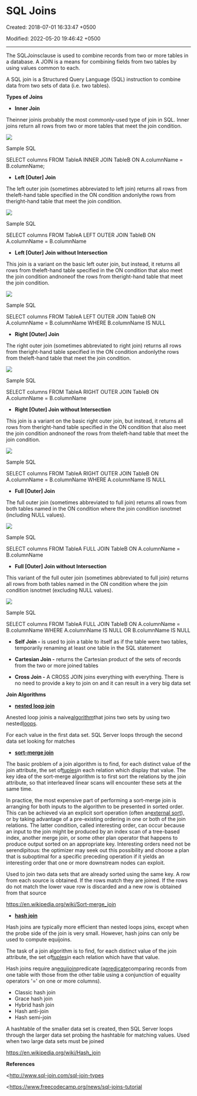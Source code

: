 # SQL Joins

Created: 2018-07-01 16:33:47 +0500

Modified: 2022-05-20 19:46:42 +0500

---

The SQLJoinsclause is used to combine records from two or more tables in a database. A JOIN is a means for combining fields from two tables by using values common to each.



A SQL join is a Structured Query Language (SQL) instruction to combine data from two sets of data (i.e. two tables).



**Types of Joins**
-   **Inner Join**

Theinner joinis probably the most commonly-used type of join in SQL. Inner joins return all rows from two or more tables that meet the join condition.

![](media/SQL-Joins-image1.png)





Sample SQL

SELECT columns
FROM TableA
INNER JOIN TableB
ON A.columnName = B.columnName;




-   **Left [Outer] Join**

The left outer join (sometimes abbreviated to left join) returns all rows from theleft-hand table specified in the ON condition andonlythe rows from theright-hand table that meet the join condition.

![](media/SQL-Joins-image2.png)

Sample SQL

SELECT columns
FROM TableA
LEFT OUTER JOIN TableB
ON A.columnName = B.columnName




-   **Left [Outer] Join without Intersection**

This join is a variant on the basic left outer join, but instead, it returns all rows from theleft-hand table specified in the ON condition that also meet the join condition andnoneof the rows from theright-hand table that meet the join condition.

![](media/SQL-Joins-image3.png)

Sample SQL

SELECT columns
FROM TableA
LEFT OUTER JOIN TableB
ON A.columnName = B.columnName
WHERE B.columnName IS NULL


-   **Right [Outer] Join**

The right outer join (sometimes abbreviated to right join) returns all rows from theright-hand table specified in the ON condition andonlythe rows from theleft-hand table that meet the join condition.



![](media/SQL-Joins-image4.png)

Sample SQL

SELECT columns
FROM TableA
RIGHT OUTER JOIN TableB
ON A.columnName = B.columnName




-   **Right [Outer] Join without Intersection**

This join is a variant on the basic right outer join, but instead, it returns all rows from theright-hand table specified in the ON condition that also meet the join condition andnoneof the rows from theleft-hand table that meet the join condition.

![](media/SQL-Joins-image5.png)

Sample SQL

SELECT columns
FROM TableA
RIGHT OUTER JOIN TableB
ON A.columnName = B.columnName
WHERE A.columnName IS NULL


-   **Full [Outer] Join**

The full outer join (sometimes abbreviated to full join) returns all rows from both tables named in the ON condition where the join condition isnotmet (including NULL values).



![](media/SQL-Joins-image6.png)

Sample SQL

SELECT columns
FROM TableA
FULL JOIN TableB
ON A.columnName = B.columnName




-   **Full [Outer] Join without Intersection**

This variant of the full outer join (sometimes abbreviated to full join) returns all rows from both tables named in the ON condition where the join condition isnotmet (excluding NULL values).

![](media/SQL-Joins-image7.png)

Sample SQL

SELECT columns
FROM TableA
FULL JOIN TableB
ON A.columnName = B.columnName
WHERE A.columnName IS NULL
OR B.columnName IS NULL


-   **Self Join -** is used to join a table to itself as if the table were two tables, temporarily renaming at least one table in the SQL statement


-   **Cartesian Join -** returns the Cartesian product of the sets of records from the two or more joined tables


-   **Cross Join -** A CROSS JOIN joins everything with everything. There is no need to provide a key to join on and it can result in a very big data set



**Join Algorithms**
-   [**nested loop join**](https://en.wikipedia.org/wiki/Nested_loop_join)

Anested loop joinis a naive[algorithm](https://en.wikipedia.org/wiki/Algorithm)that joins two sets by using two nested[loops](https://en.wikipedia.org/wiki/Loop_(computing)).



For each value in the first data set. SQL Server loops through the second data set looking for matches


-   [**sort-merge join**](https://en.wikipedia.org/wiki/Sort-merge_join)

The basic problem of a join algorithm is to find, for each distinct value of the join attribute, the set of[tuples](https://en.wikipedia.org/wiki/Tuple)in each relation which display that value. The key idea of the sort-merge algorithm is to first sort the relations by the join attribute, so that interleaved linear scans will encounter these sets at the same time.



In practice, the most expensive part of performing a sort-merge join is arranging for both inputs to the algorithm to be presented in sorted order. This can be achieved via an explicit sort operation (often an[external sort](https://en.wikipedia.org/wiki/External_sort)), or by taking advantage of a pre-existing ordering in one or both of the join relations. The latter condition, called interesting order, can occur because an input to the join might be produced by an index scan of a tree-based index, another merge join, or some other plan operator that happens to produce output sorted on an appropriate key. Interesting orders need not be serendipitous: the optimizer may seek out this possibility and choose a plan that is suboptimal for a specific preceding operation if it yields an interesting order that one or more downstream nodes can exploit.



Used to join two data sets that are already sorted using the same key. A row from each source is obtained. If the rows match they are joined. If the rows do not match the lower vaue row is discarded and a new row is obtained from that source



<https://en.wikipedia.org/wiki/Sort-merge_join>


-   [**hash join**](https://en.wikipedia.org/wiki/Hash_join)

Hash joins are typically more efficient than nested loops joins, except when the probe side of the join is very small. However, hash joins can only be used to compute equijoins.



The task of a join algorithm is to find, for each distinct value of the join attribute, the set of[tuples](https://en.wikipedia.org/wiki/Tuple#Relational_model)in each relation which have that value.



Hash joins require an[equijoin](https://en.wikipedia.org/wiki/Equijoin)predicate (a[predicate](https://en.wikipedia.org/wiki/Syntactic_predicate)comparing records from one table with those from the other table using a conjunction of equality operators '=' on one or more columns).


-   Classic hash join
-   Grace hash join
-   Hybrid hash join
-   Hash anti-join
-   Hash semi-join



A hashtable of the smaller data set is created, then SQL Server loops through the larger data set probing the hashtable for matching values. Used when two large data sets must be joined



<https://en.wikipedia.org/wiki/Hash_join>



**References**

<http://www.sql-join.com/sql-join-types

<https://www.freecodecamp.org/news/sql-joins-tutorial







